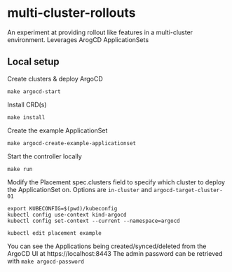 # multi-cluster-rollouts
An experiment at providing rollout like features in a multi-cluster environment. Leverages ArogCD ApplicationSets

## Local setup

Create clusters & deploy ArgoCD
```
make argocd-start
```

Install CRD(s)
```
make install
```

Create the example ApplicationSet
```
make argocd-create-example-applicationset
```

Start the controller locally
```
make run
```

Modify the Placement spec.clusters field to specify which cluster to deploy the ApplicationSet on.
Options are `in-cluster` and `argocd-target-cluster-01`
```
export KUBECONFIG=$(pwd)/kubeconfig
kubectl config use-context kind-argocd
kubectl config set-context --current --namespace=argocd

kubectl edit placement example
```

You can see the Applications being created/synced/deleted from the ArgoCD UI at https://localhost:8443
The admin password can be retrieved with `make argocd-password`